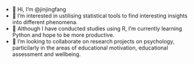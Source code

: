 - 👋 Hi, I’m @jinjingfang
- 👀 I’m interested in ustilising statistical tools to find interesting insights into different phenomena.
- 🌱 Although I have conducted studies using R, I’m currently learning Python and hope to be more productive.
- 💞️ I’m looking to collaborate on research projects on psychology, particilarly in the areas of educational motivation, educational assessment and wellbeing.

<!---
jinjingfang/jinjingfang is a ✨ special ✨ repository because its `README.md` (this file) appears on your GitHub profile.
You can click the Preview link to take a look at your changes.
--->
